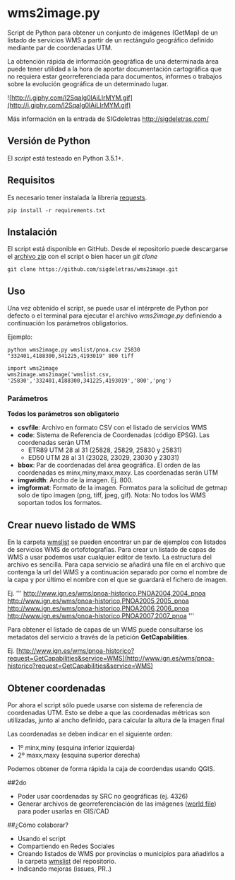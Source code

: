 # wms2image.py

Script de Python para obtener un conjunto de imágenes (GetMap) de un listado de servicios WMS a partir de un rectángulo geográfico definido mediante par de coordenadas UTM.

La obtención rápida de información geográfica de una determinada área puede tener utilidad a la hora de aportar documentación cartográfica que no requiera estar georreferenciada para documentos, informes o trabajos sobre la evolución geográfica de un determinado lugar.

![http://i.giphy.com/l2SqaIg0lAiLIrMYM.gif](http://i.giphy.com/l2SqaIg0lAiLIrMYM.gif)

Más información en la entrada de SIGdeletras http://sigdeletras.com/

## Versión de Python

El *script* está testeado en Python 3.5.1+.

## Requisitos

Es necesario tener instalada la librería [requests](http://docs.python-requests.org/en/master/).

    pip install -r requirements.txt

## Instalación

El script está disponible en GitHub. Desde el repositorio puede descargarse el [archivo zip](https://github.com/sigdeletras/wms2image/archive/master.zip) con el script o bien hacer un *git clone*

    git clone https://github.com/sigdeletras/wms2image.git

## Uso

Una vez obtenido el script, se puede usar el intérprete de Python por defecto o el terminal para ejecutar el archivo *wms2image.py* definiendo a continuación los parámetros obligatorios.

Ejemplo:

    python wms2image.py wmslist/pnoa.csv 25830 "332401,4188300,341225,4193019" 800 tiff

    import wms2image
    wms2image.wms2image('wmslist.csv, '25830','332401,4188300,341225,4193019','800','png')


### Parámetros

**Todos los parámetros son obligatorio**

- **csvfile**: Archivo en formato CSV con el listado de servicios WMS
- **code**: Sistema de Referencia de Coordenadas (código EPSG). Las coordenadas serán UTM
    + ETR89 UTM 28 al 31 (25828, 25829, 25830 y 25831)
    + ED50 UTM 28 al 31 (23028, 23029, 23030 y 23031)
- **bbox**: Par de coordenadas del área geográfica. El orden de las coordenadas es minx,miny,maxx,maxy. Las coordenadas serán UTM
- **imgwidth**: Ancho de la imagen. Ej. 800.
- **imgformat**: Formato de la imagen. Formatos para la solicitud de getmap solo de tipo imagen (png, tiff, jpeg, gif). Nota: No todos los WMS soportan todos los formatos.

## Crear nuevo listado de WMS

En la carpeta [wmslist](wmslist) se pueden encontrar un par de ejemplos con listados de servicios WMS de ortofotografías.
Para crear un listado de capas de WMS a usar podemos usar cualquier editor de texto. La estructura del archivo es sencilla. Para capa servicio se añadirá una file en el archivo que contenga la url del WMS y a continuación separado por como el nombre de la capa y por último el nombre con el que se guardará el fichero de imagen.

Ej.
'''
http://www.ign.es/wms/pnoa-historico,PNOA2004,2004_pnoa
http://www.ign.es/wms/pnoa-historico,PNOA2005,2005_pnoa
http://www.ign.es/wms/pnoa-historico,PNOA2006,2006_pnoa
http://www.ign.es/wms/pnoa-historico,PNOA2007,2007_pnoa
'''

Para obtener el listado de capas de un WMS puede consultarse los metadatos del servicio a través de la petición **GetCapabilities**.

Ej. [http://www.ign.es/wms/pnoa-historico?request=GetCapabilities&service=WMS](http://www.ign.es/wms/pnoa-historico?request=GetCapabilities&service=WMS)

## Obtener coordenadas

Por ahora el script sólo puede usarse con sistema de referencia de coordenadas UTM. Esto se debe a que las coordenadas métricas son utilizadas, junto al ancho definido, para calcular la altura de la imagen final

Las coordenadas se deben indicar en el siguiente orden:

- 1º minx,miny (esquina inferior izquierda)
- 2º maxx,maxy (esquina superior derecha)

Podemos obtener de forma rápida la caja de coordendas usando QGIS.

##2do

- Poder usar coordenadas sy SRC no geográficas (ej. 4326)
- Generar archivos de georreferenciación de las imágenes ([world file](https://en.wikipedia.org/wiki/World_file)) para poder usarlas en GIS/CAD

##¿Cómo colaborar?

- Usando el script
- Compartiendo en Redes Sociales
- Creando listados de WMS por provincias o municipios para añadirlos a la carpeta [wmslist](wmslist) del repositorio.
- Indicando mejoras (issues, PR..)